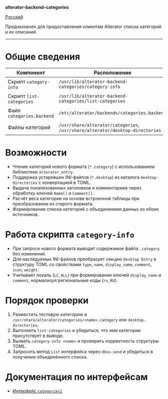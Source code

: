**alterator-backend-categories**

[Русский](README.ru_RU.md)

Предназначен для предоставления клиентам Alterator списка категорий и их описаний.

---

# Общие сведения
| Компонент | Расположение | Назначение |
| --------- | ------------ | ---------- |
| Скрипт `category-info` | `/usr/lib/alterator-backend-categories/category-info` | Возвращает описание категории в формате TOML. |
| Скрипт `list-categories` | `/usr/lib/alterator-backend-categories/list-categories` | Выводит доступные категории Alterator. |
| Файл `categories.backend` | `/etc/alterator/backends/categories.backend` | Реализует backend интерфейса `org.altlinux.alterator.categories1`. |
| Файлы категорий | `/usr/share/alterator/categories`, `/usr/share/alterator/desktop-directories` | Источники данных нового и наследуемого формата. |

# Возможности
- Чтение категорий нового формата (`*.category`) с использованием библиотеки `alterator_entry`.
- Поддержка устаревших INI-файлов (`*.desktop`) из каталога `desktop-directories` с конвертацией в TOML.
- Выдача локализованных заголовков и комментариев через обработку ключей `Name[]` и `Comment[]`.
- Расчёт веса категории на основе встроенной таблицы при преобразовании из старого формата.
- Формирование списка категорий с объединением данных из обоих источников.

# Работа скрипта `category-info`
- При запросе нового формата выводит содержимое файла `.category` без изменений.
- Для наследуемых INI-файлов преобразует секцию `Desktop Entry` в структуру TOML со свойствами `type`, `name`, `display_name`, `comment`, `icon`, `weight`.
- Учитывает локаль (`LC_ALL`) при формировании ключей `display_name` и `comment`, нормализуя региональные коды (`ru_RU`).

# Порядок проверки
1. Разместить тестовую категорию в `/usr/share/alterator/categories/<name>.category` или `desktop-directories`.
2. Выполнить `list-categories` и убедиться, что имя категории присутствует в выводе.
3. Вызвать `category-info <name>` и проверить корректность структуры TOML.
4. Запросить метод `List` интерфейса через `dbus-send` и убедиться в получении объединённого списка.

# Документация по интерфейсам
- [Интерфейс `categories1`](./categories1.md)
